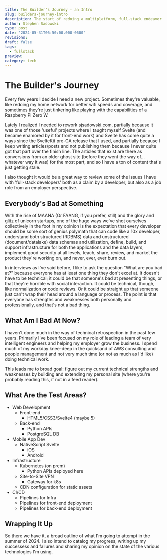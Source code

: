 ```yaml
---
title: The Builder's Journey - an Intro
slug: builders-journey-intro
description: The start of redoing a multiplatform, full-stack endeavor
author: Stephen Sadowski
type: post
date: '2024-05-31T06:50:00.000-0600'
revisions:
draft: false
tags:
  - fullstack
preview:
category: tech
---
```

# The Builder's Journey

Every few years I decide I need a new project. Sometimes they're valuable, like redoing my home network for better wifi speeds and coverage, and sometimes they're just tinkering like playing with the capabilities of a Raspberry Pi Zero W.

Lately I realized I needed to rework sjsadowski.com, partially because it was one of those 'useful' projects where I taught myself Svelte (and became enamored by it for front-end work) and Svelte has come quite a ways since the SvelteKit pre-GA release that I used, and partially because I keep writing articles/posts and not publishing them because I never quite got that part over the finish line. The articles that exist are there as conversions from an older ghost site (before they went the way of... whatever way it was) for the most part, and so I have a ton of content that's just getting stale.

I also thought it would be a great way to review some of the issues I have with 'full-stack developers' both as a claim by a developer, but also as a job role from an employer perspective.

## Everybody's Bad at Something

With the rise of MAANA (Or FAANG, if you prefer, still) and the glory and glitz of unicorn startups, one of the huge ways we've shot ourselves collectively in the foot in my opinion is the expectation that every developer should be some sort of genius polymath that can code like a 10x developer, understand both structured (RDBMS) data and unstructured (document/datalake) data schemas and utilization, define, build, and support infrastructure for both the applications and the data layers, implement good security at all levels, teach, share, review, and market the product they're working on, and never, ever, ever burn out.

In interviews as I've said before, I like to ask the question "What are you bad at?" because everyone has at least one thing they don't excel at. It doesn't have to be technical; it could be that someone's bad at presenting things, or that they're horrible with social interaction. It could be technical, though, like normalization or code reviews. Or it could be straight up that someone just can't wrap their head around a language or process. The point is that everyone has strengths and weaknesses both personally and professionally, and that's not a bad thing.

## What Am I Bad At Now?

I haven't done much in the way of technical retrospection in the past few years. Primarily I've been focused on my role of leading a team of very intelligent engineers and helping my employer grow the business. I spend much of my workday knee-deep in the quicksand of AWS consulting and people management and not very much time (or not as much as I'd like) doing technical work.

This leads me to broad goal: figure out my current technical strengths and weaknesses by building and extending my personal site (where you're probably reading this, if not in a feed reader).

## What Are the Test Areas?

- Web Development
  - Front-end
    - HTML5/CSS3/Svelte4 (maybe 5)
  - Back-end
    - Python APIs
    - PostgreSQL DB
- Mobile App Dev
  - NativeScript Svelte
    - iOS
    - Android
- Infrastructure
  - Kubernetes (on prem)
    - Python APIs deployed here
  - Site-to-Site VPN
    - Gateway for k8s
  - CDN configuration for static assets
- CI/CD
  - Pipelines for Infra
  - Pipelines for front-end deployment
  - Pipelines for back-end deployment

## Wrapping It Up

So there we have it, a broad outline of what I'm going to attempt in the summer of 2024. I also intend to catalog my progress, writing up my successess and failures and sharing my opinion on the state of the various technologies I'm using.
